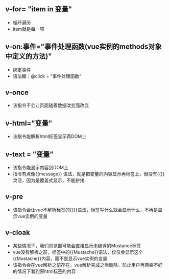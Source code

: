 ## v-for= "item in 变量"
   - 循环遍历
   - item就是每一项

## v-on:事件="事件处理函数(vue实例的methods对象中定义的方法)"
   - 绑定事件
   - 语法糖：@click = "事件处理函数"

## v-once 
   - 该指令不会让页面随着数据改变而改变

## v-html="变量"
   - 该指令能解析html标签显示再DOM上

## v-text = "变量"
   - 该指令能显示内容到DOM上
   - 指令有点像{{message}} 语法，就是把变量的内容显示再标签上，但没有{{}} 灵活，因为是覆盖式显示，不能拼接

## v-pre 
   - 该指令会让vue不解析标签的{{}}语法，标签写什么就会显示什么，不再是显示vue实例的变量

## v-cloak
   - 某些情况下，我们浏览器可能会直接显示未编译的Mustance标签
   - vue没有解析之前，标签中的{{Mustache}}语法，仅仅会显示这个{{Mustache}}内容，而不是显示vue实例的变量
   - 该指令会在vue解析之前存在，vue解析完成之后删除，防止用户再网络不好的情况下看到原html标签的内容